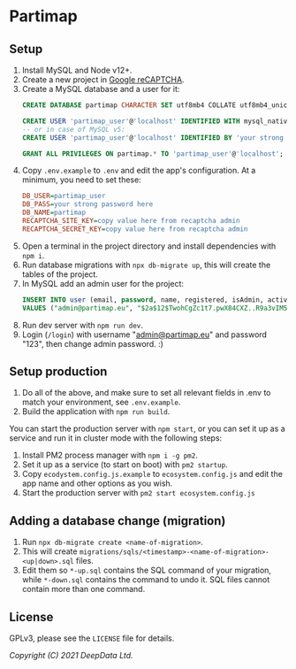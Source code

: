 # Partimap


## Setup

1. Install MySQL and Node v12+.
2. Create a new project in [Google reCAPTCHA](https://www.google.com/recaptcha/admin).
3. Create a MySQL database and a user for it:
	```sql
	CREATE DATABASE partimap CHARACTER SET utf8mb4 COLLATE utf8mb4_unicode_ci;

	CREATE USER 'partimap_user'@'localhost' IDENTIFIED WITH mysql_native_password BY 'your strong password here';
	-- or in case of MySQL v5:
	CREATE USER 'partimap_user'@'localhost' IDENTIFIED BY 'your strong password here';

	GRANT ALL PRIVILEGES ON partimap.* TO 'partimap_user'@'localhost';
4. Copy `.env.example` to `.env` and edit the app's configuration. At a minimum, you need to set these:
	```ini
	DB_USER=partimap_user
	DB_PASS=your strong password here
	DB_NAME=partimap
	RECAPTCHA_SITE_KEY=copy value here from recaptcha admin
	RECAPTCHA_SECRET_KEY=copy value here from recaptcha admin
5. Open a terminal in the project directory and install dependencies with `npm i`.
6. Run database migrations with `npx db-migrate up`, this will create the tables of the project.
7. In MySQL add an admin user for the project:
	```sql
	INSERT INTO user (email, password, name, registered, isAdmin, active)
	VALUES ("admin@partimap.eu", "$2a$12$TwohCgZc1t7.pwX84CXZ..R9a3vIM5qWb5RaqcJZokUCNEjmLxXBq", "Admin", 0, 1, 1);
8. Run dev server with `npm run dev`.
9. Login (`/login`) with username "admin@partimap.eu" and password "123", then change admin password. :)


## Setup production

1. Do all of the above, and make sure to set all relevant fields in .env to match your environment, see `.env.example`.
2. Build the application with `npm run build`.

You can start the production server with `npm start`, or you can set it up as a service and run it in cluster mode with the following steps:

1. Install PM2 process manager with `npm i -g pm2`.
2. Set it up as a service (to start on boot) with `pm2 startup`.
3. Copy `ecodystem.config.js.example` to `ecosystem.config.js` and edit the app name and other options as you wish.
4. Start the production server with `pm2 start ecosystem.config.js`


## Adding a database change (migration)

1. Run `npx db-migrate create <name-of-migration>`.
2. This will create `migrations/sqls/<timestamp>-<name-of-migration>-<up|down>.sql` files.
3. Edit them so `*-up.sql` contains the SQL command of your migration, while `*-down.sql` contains the command to undo it. SQL files cannot contain more than one command.


## License

GPLv3, please see the `LICENSE` file for details.

*Copyright (C) 2021 DeepData Ltd.*
